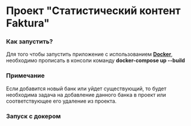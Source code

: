 # Проект "Статистический контент Faktura"

### Как запустить?

Для того чтобы запустить приложение с использованием [**Docker**](https://www.docker.com/), необходимо прописать в консоли команду **docker-compose up --build**

### Примечание

Если добавится новый банк или уйдет существующий, то будет необходима задача на добавление данного банка в проект или соответствующее его удаление из проекта.

### Запуск с докером
